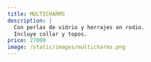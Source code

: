 ```yaml
---
title: MULTICHARMS
description: |
  Con perlas de vidrio y herrajes en rodio.
  Incluye collar y topos.
price: 27000
image: /static/images/multicharms.png
---
```

